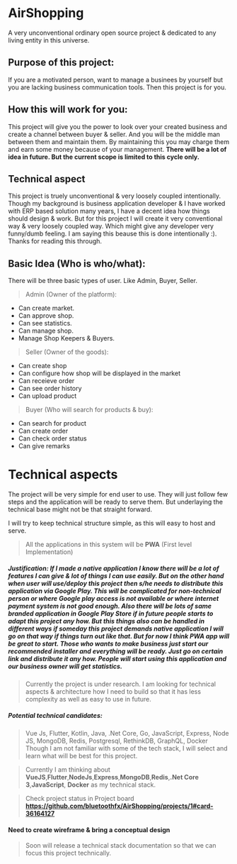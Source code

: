 # AirShopping
A very unconventional ordinary open source project &amp; dedicated to any living entity in this universe.

## Purpose of this project:
If you are a motivated person, want to manage a businees by yourself but you are lacking business communication
tools. Then this project is for you.

## How this will work for you:
This project will give you the power to look over your created business and create a channel between buyer & seller.
And you will be the middle man between them and maintain them. By maintaining this you may charge them and earn some money
because of your management. **There will be a lot of idea in future. But the current scope is limited to this cycle only.**

## Technical aspect
This project is truely unconventional & very loosely coupled intentionally. Though my background is business application developer
& I have worked with ERP based solution many years, I have a decent idea how things should design & work. But for this project I will
create it very conventional way & very loosely coupled way. Which might give any developer very funny/dumb feeling. I am saying this beause this is done intentionally :). Thanks for reading this through.

## Basic Idea (Who is who/what):
There will be three basic types of user. Like Admin, Buyer, Seller.

> Admin (Owner of the platform):
* Can create market. 
* Can approve shop.
* Can see statistics.
* Can manage shop.
* Manage Shop Keepers & Buyers.

> Seller (Owner of the goods):
* Can create shop
* Can configure how shop will be displayed in the market
* Can receieve order
* Can see order history
* Can upload product

> Buyer (Who will search for products & buy):
* Can search for product
* Can create order
* Can check order status
* Can give remarks

# Technical aspects
The project will be very simple for end user to use. They will just follow few steps and the application
will be ready to serve them. But underlaying the technical base might not be that straight forward.

I will try to keep technical structure simple, as this will easy to host and serve.

> All the applications in this system will be **PWA** (First level Implementation)

##### Justification: If I made a native application I know there will be a lot of features I can give & lot of things I can use easily. But on the other hand when user will use/deploy this project then s/he needs to distribute this application via Google Play. This will be complicated for non-technical person or where Google play access is not available or where internet payment system is not good enough. Also there will be lots of same branded application in Google Play Store if in future people starts to adapt this project any how. But this things also can be handled in different ways if someday this project demands native application I will go on that way if things turn out like that. But for now I think PWA app will be great to start. Those who wants to make business just start our recommended installer and everything will be ready. Just go on certain link and distribute it any how. People will start using this application and our business owner will get statistics. 

> Currently the project is under research. I am looking for technical aspects & architecture how I need to build so that it has less complexity as well as easy to use in future.

##### Potential technical candidates:
> Vue Js, Flutter, Kotlin, Java, .Net Core, Go, JavaScript, Express, Node JS, MongoDB, Redis, Postgresql, RethinkDB, GraphQL, Docker
> Though I am not familiar with some of the tech stack, I will select and learn what will be best for this project.

> Currently I am thinking about **VueJS**,**Flutter**,**NodeJs**,**Express**,**MongoDB**,**Redis**,**.Net Core 3**,**JavaScript**, **Docker** as my technical stack.

> Check project status in Project board **https://github.com/bluetoothfx/AirShopping/projects/1#card-36164127**

#### Need to create wireframe & bring a conceptual design
> Soon will release a technical stack documentation so that we can focus this project technically.
